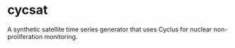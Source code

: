 # cycsat
A synthetic satellite time series generator that uses Cyclus for nuclear non-proliferation monitoring. 
